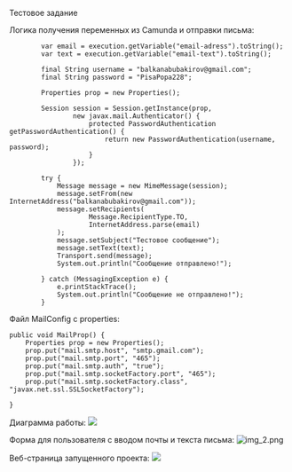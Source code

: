Тестовое задание

Логика получения переменных из Camunda и отправки письма:

            var email = execution.getVariable("email-adress").toString();
            var text = execution.getVariable("email-text").toString();

            final String username = "balkanabubakirov@gmail.com";
            final String password = "PisaPopa228";

            Properties prop = new Properties();

            Session session = Session.getInstance(prop,
                    new javax.mail.Authenticator() {
                        protected PasswordAuthentication getPasswordAuthentication() {
                            return new PasswordAuthentication(username, password);
                        }
                    });

            try {
                Message message = new MimeMessage(session);
                message.setFrom(new InternetAddress("balkanabubakirov@gmail.com"));
                message.setRecipients(
                        Message.RecipientType.TO,
                        InternetAddress.parse(email)
                );
                message.setSubject("Тестовое сообщение");
                message.setText(text);
                Transport.send(message);
                System.out.println("Сообщение отправлено!");

            } catch (MessagingException e) {
                e.printStackTrace();
                System.out.println("Сообщение не отправлено!");
            }

Файл MailConfig с properties:

    public void MailProp() {
        Properties prop = new Properties();
        prop.put("mail.smtp.host", "smtp.gmail.com");
        prop.put("mail.smtp.port", "465");
        prop.put("mail.smtp.auth", "true");
        prop.put("mail.smtp.socketFactory.port", "465");
        prop.put("mail.smtp.socketFactory.class", "javax.net.ssl.SSLSocketFactory");

    }

Диаграмма работы:
![](src/images/img_1.png)

Форма для пользователя с вводом почты и текста письма:
![img_2.png](src/images/img_2.png)

Веб-страница запущенного проекта:
![](src/images/img.png)